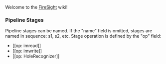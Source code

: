 Welcome to the [FireSight](../README.md) wiki!

### Pipeline Stages 
Pipeline stages can be named. If the "name" field is omitted, stages are named in sequence: s1, s2, etc. Stage operation is defined by the "op" field:
* [[op: imread]]
* [[op: imwrite]]
* [[op: HoleRecognizer]]